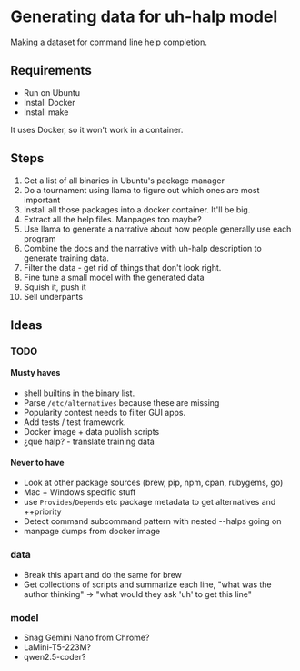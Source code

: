 # Generating data for uh-halp model

Making a dataset for command line help completion.

## Requirements

* Run on Ubuntu
* Install Docker
* Install make

It uses Docker, so it won't work in a container.

## Steps

1. Get a list of all binaries in Ubuntu's package manager
2. Do a tournament using llama to figure out which ones are most important
3. Install all those packages into a docker container. It'll be big.
4. Extract all the help files. Manpages too maybe?
5. Use llama to generate a narrative about how people generally use each program
6. Combine the docs and the narrative with uh-halp description to generate
   training data.
7. Filter the data - get rid of things that don't look right.
8. Fine tune a small model with the generated data
9. Squish it, push it
10. Sell underpants

## Ideas

### TODO

#### Musty haves

* shell builtins in the binary list.
* Parse `/etc/alternatives` because these are missing
* Popularity contest needs to filter GUI apps.
* Add tests / test framework.
* Docker image + data publish scripts
* ¿que halp? - translate training data

#### Never to have

* Look at other package sources (brew, pip, npm, cpan, rubygems, go)
* Mac + Windows specific stuff
* use `Provides`/`Depends` etc package metadata to get alternatives and ++priority
* Detect command subcommand pattern with nested --halps going on 
* manpage dumps from docker image

### data

* Break this apart and do the same for brew
* Get collections of scripts and summarize each line,
  "what was the author thinking" -> "what would they ask 'uh' to get this line"

### model

* Snag Gemini Nano from Chrome?
* LaMini-T5-223M?
* qwen2.5-coder?

